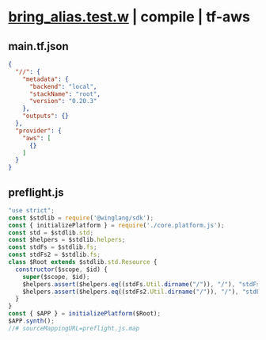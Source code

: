 # [bring_alias.test.w](../../../../../examples/tests/valid/bring_alias.test.w) | compile | tf-aws

## main.tf.json
```json
{
  "//": {
    "metadata": {
      "backend": "local",
      "stackName": "root",
      "version": "0.20.3"
    },
    "outputs": {}
  },
  "provider": {
    "aws": [
      {}
    ]
  }
}
```

## preflight.js
```js
"use strict";
const $stdlib = require('@winglang/sdk');
const { initializePlatform } = require('./core.platform.js');
const std = $stdlib.std;
const $helpers = $stdlib.helpers;
const stdFs = $stdlib.fs;
const stdFs2 = $stdlib.fs;
class $Root extends $stdlib.std.Resource {
  constructor($scope, $id) {
    super($scope, $id);
    $helpers.assert($helpers.eq((stdFs.Util.dirname("/")), "/"), "stdFs.dirname(\"/\") == \"/\"");
    $helpers.assert($helpers.eq((stdFs2.Util.dirname("/")), "/"), "stdFs2.dirname(\"/\") == \"/\"");
  }
}
const { $APP } = initializePlatform($Root);
$APP.synth();
//# sourceMappingURL=preflight.js.map
```

